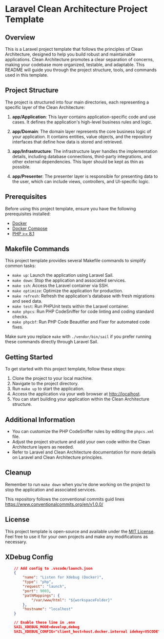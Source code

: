 # Laravel Clean Architecture Project Template

## Overview

This is a Laravel project template that follows the principles of Clean Architecture, designed to help you build robust and maintainable applications. Clean Architecture promotes a clear separation of concerns, making your codebase more organized, testable, and adaptable. This README will guide you through the project structure, tools, and commands used in this template.

## Project Structure
The project is structured into four main directories, each representing a specific layer of the Clean Architecture:

1. **app/Application**: This layer contains application-specific code and use cases. It defines the application's high-level business rules and logic.

2. **app/Domain**: The domain layer represents the core business logic of your application. It contains entities, value objects, and the repository interfaces that define how data is stored and retrieved.

3. **app/Infrastructure**: The infrastructure layer handles the implementation details, including database connections, third-party integrations, and other external dependencies. This layer should be kept as thin as possible.

4. **app/Presenter**: The presenter layer is responsible for presenting data to the user, which can include views, controllers, and UI-specific logic.

## Prerequisites
Before using this project template, ensure you have the following prerequisites installed:

- [Docker](https://www.docker.com/get-started)
- [Docker Compose](https://docs.docker.com/compose/install/)
- [PHP >= 8.1](https://www.php.net/downloads.php)


## Makefile Commands
This project template provides several Makefile commands to simplify common tasks:

- `make up`: Launch the application using Laravel Sail.
- `make down`: Stop the application and associated services.
- `make ssh`: Access the Laravel container via SSH.
- `make optimize`: Optimize the application for production.
- `make refresh`: Refresh the application's database with fresh migrations and seed data.
- `make test`: Run PHPUnit tests within the Laravel container.
- `make phpcs`: Run PHP CodeSniffer for code linting and coding standard checks.
- `make phpcbf`: Run PHP Code Beautifier and Fixer for automated code fixes.

Make sure you replace `make` with `./vendor/bin/sail` if you prefer running these commands directly through Laravel Sail.

## Getting Started
To get started with this project template, follow these steps:

1. Clone the project to your local machine.
2. Navigate to the project directory.
3. Run `make up` to start the application.
4. Access the application via your web browser at [http://localhost](http://localhost).
5. You can start building your application within the Clean Architecture structure.

## Additional Information
- You can customize the PHP CodeSniffer rules by editing the `phpcs.xml` file.
- Adjust the project structure and add your own code within the Clean Architecture layers as needed.
- Refer to Laravel and Clean Architecture documentation for more details on Laravel and Clean Architecture principles.


## Cleanup
Remember to run `make down` when you're done working on the project to stop the application and associated services.
 
This repository follows the conventional commits guid lines
https://www.conventionalcommits.org/en/v1.0.0/

## License
This project template is open-source and available under the [MIT License](LICENSE). Feel free to use it for your own projects and make any modifications as necessary.

## XDebug Config
```json
    // Add config to .vscode/launch.json
    {
        "name": "Listen for Xdebug (Docker)",
        "type": "php",
        "request": "launch",
        "port": 9003,
        "pathMappings": {
            "/var/www/html": "${workspaceFolder}"
        },
        "hostname": "localhost"
    }

    // Enable these line in .env
    SAIL_XDEBUG_MODE=develop,debug
    SAIL_XDEBUG_CONFIG="client_host=host.docker.internal idekey=VSCODE"
```
